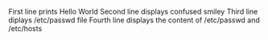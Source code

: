 First line prints Hello World
Second line displays confused smiley
Third line diplays /etc/passwd file
Fourth line displays the content of /etc/passwd and /etc/hosts
